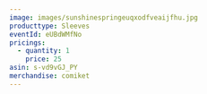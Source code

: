 ```yaml
---
image: images/sunshinespringeuqxodfveaijfhu.jpg
producttype: Sleeves
eventId: eUBdWMfNo
pricings:
  - quantity: 1
    price: 25
asin: s-vd9vGJ_PY
merchandise: comiket
---
```

